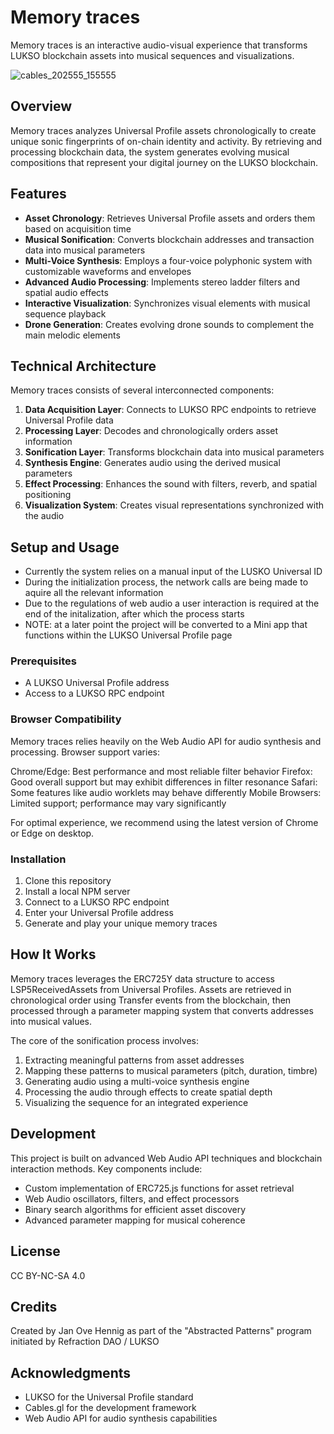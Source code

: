 # Memory traces

Memory traces is an interactive audio-visual experience that transforms LUKSO blockchain assets into musical sequences and visualizations.

![cables_202555_155555](https://github.com/user-attachments/assets/9db9d650-6fe0-4984-9f33-f4b55433b6aa)

## Overview

Memory traces analyzes Universal Profile assets chronologically to create unique sonic fingerprints of on-chain identity and activity. By retrieving and processing blockchain data, the system generates evolving musical compositions that represent your digital journey on the LUKSO blockchain.

## Features

- **Asset Chronology**: Retrieves Universal Profile assets and orders them based on acquisition time
- **Musical Sonification**: Converts blockchain addresses and transaction data into musical parameters
- **Multi-Voice Synthesis**: Employs a four-voice polyphonic system with customizable waveforms and envelopes
- **Advanced Audio Processing**: Implements stereo ladder filters and spatial audio effects
- **Interactive Visualization**: Synchronizes visual elements with musical sequence playback
- **Drone Generation**: Creates evolving drone sounds to complement the main melodic elements

## Technical Architecture

Memory traces consists of several interconnected components:

1. **Data Acquisition Layer**: Connects to LUKSO RPC endpoints to retrieve Universal Profile data
2. **Processing Layer**: Decodes and chronologically orders asset information
3. **Sonification Layer**: Transforms blockchain data into musical parameters
4. **Synthesis Engine**: Generates audio using the derived musical parameters
5. **Effect Processing**: Enhances the sound with filters, reverb, and spatial positioning
6. **Visualization System**: Creates visual representations synchronized with the audio

## Setup and Usage

- Currently the system relies on a manual input of the LUSKO Universal ID
- During the initialization process, the network calls are being made to aquire all the relevant information
- Due to the regulations of web audio a user interaction is required at the end of the initalization, after which the process starts
- NOTE: at a later point the project will be converted to a Mini app that functions within the LUKSO Universal Profile page

### Prerequisites

- A LUKSO Universal Profile address
- Access to a LUKSO RPC endpoint

### Browser Compatibility
Memory traces relies heavily on the Web Audio API for audio synthesis and processing. Browser support varies:

Chrome/Edge: Best performance and most reliable filter behavior
Firefox: Good overall support but may exhibit differences in filter resonance
Safari: Some features like audio worklets may behave differently
Mobile Browsers: Limited support; performance may vary significantly

For optimal experience, we recommend using the latest version of Chrome or Edge on desktop.

### Installation

1. Clone this repository
2. Install a local NPM server
3. Connect to a LUKSO RPC endpoint
4. Enter your Universal Profile address
5. Generate and play your unique memory traces

## How It Works

Memory traces leverages the ERC725Y data structure to access LSP5ReceivedAssets from Universal Profiles. Assets are retrieved in chronological order using Transfer events from the blockchain, then processed through a parameter mapping system that converts addresses into musical values.

The core of the sonification process involves:

1. Extracting meaningful patterns from asset addresses
2. Mapping these patterns to musical parameters (pitch, duration, timbre)
3. Generating audio using a multi-voice synthesis engine
4. Processing the audio through effects to create spatial depth
5. Visualizing the sequence for an integrated experience

## Development

This project is built on advanced Web Audio API techniques and blockchain interaction methods. Key components include:

- Custom implementation of ERC725.js functions for asset retrieval
- Web Audio oscillators, filters, and effect processors
- Binary search algorithms for efficient asset discovery
- Advanced parameter mapping for musical coherence

## License

CC BY-NC-SA 4.0

## Credits

Created by Jan Ove Hennig as part of the "Abstracted Patterns" program initiated by Refraction DAO / LUKSO

## Acknowledgments

- LUKSO for the Universal Profile standard
- Cables.gl for the development framework
- Web Audio API for audio synthesis capabilities

